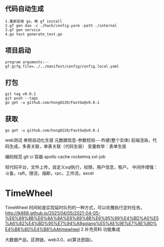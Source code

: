 ## 代码自动生成

```
1.重新安装 go，再 gf install
2.gf gen dao -c ./hack/config.yarm -path ./internal
3.gf gen service
4.go test generate_test.go
```

## 项目启动

```
program arguments:--gf.gcfg.file=../../manifest/config/config.local.yaml
```

## 打包

```
git tag v0.0.1
git push --tags
go get -u github.com/hong0220/FastGo@v0.0.1
```

## 获取

```
go get -u github.com/hong0220/FastGo@v0.0.1
```


web测试
单侧自动化生层
元数据信息-参数校验---外键(整个实体)
前端渲染，代码生成，多表关联，单表关联（代码生层）
变量枚举：表单生层

编码规范
git ci
容器
apollo
cache
rocketmq
xxl-job

轻代码平台，文件上传，自定义sql执行，权限，用户信息，租户。
中间件增强：斗鱼，raft，限流，熔断，rpc，工作流，excel
# TimeWheel
TimeWheel 时间轮是实现延时队列的一种方式，可以优雅执行定时任务。
http://lk668.github.io/2021/04/05/2021-04-05-%E6%89%8B%E6%8A%8A%E6%89%8B%E6%95%99%E4%BD%A0%E5%A6%82%E4%BD%95%E7%94%A8golang%E5%AE%9E%E7%8E%B0%E4%B8%80%E4%B8%AAtimewheel
2.补充资料
功能集成


大数据产品，区跨链，web3.0，ai(算法思路)。